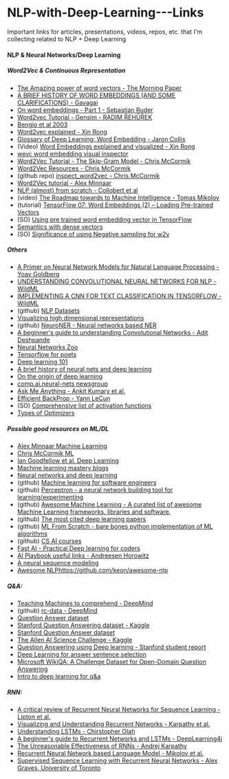 # NLP-with-Deep-Learning---Links
Important links for articles, presentations, videos, repos, etc. that I'm collecting related to NLP + Deep Learning

#### NLP & Neural Networks/Deep Learning

##### Word2Vec & Continuous Representation
- [The Amazing power of word vectors - The Morning Paper](https://blog.acolyer.org/2016/04/21/the-amazing-power-of-word-vectors/)
- [A BRIEF HISTORY OF WORD EMBEDDINGS (AND SOME CLARIFICATIONS) - Gavagai](https://www.gavagai.se/blog/2015/09/30/a-brief-history-of-word-embeddings/)
- [On word embeddings - Part 1 - Sebastian Ruder](http://sebastianruder.com/word-embeddings-1/)
- [Word2vec Tutorial - Gensim - RADIM ŘEHŮŘEK](https://rare-technologies.com/word2vec-tutorial/)
- [Bengio et al 2003](http://www.jmlr.org/papers/volume3/bengio03a/bengio03a.pdf)
- [Word2vec explained - Xin Rong](http://arxiv.org/abs/1411.2738)
- [Glossary of Deep Learning: Word Embedding - Jaron Collis](https://medium.com/deeper-learning/glossary-of-deep-learning-word-embedding-f90c3cec34ca)
- (Video) [Word Embeddings explained and visualized - Xin Rong](https://www.youtube.com/watch?v=D-ekE-Wlcds)
- [wevi: word embedding visual inspector](https://ronxin.github.io/wevi/)
- [Word2Vec Tutorial - The Skip-Gram Model - Chris McCormik](http://mccormickml.com/2016/04/19/word2vec-tutorial-the-skip-gram-model/)
- [Word2Vec Resources - Chris McCormik](http://mccormickml.com/2016/04/27/word2vec-resources/)
- (github repo) [inspect_word2vec - Chris McCormik](https://github.com/chrisjmccormick/inspect_word2vec)
- [Word2Vec tutorial - Alex Minnaar](http://mccormickml.com/assets/word2vec/Alex_Minnaar_Word2Vec_Tutorial_Part_I_The_Skip-Gram_Model.pdf)
- [NLP (almost) from scratch - Collobert et al](https://arxiv.org/pdf/1103.0398.pdf)
- (video) [The Roadmap towards to Machine Intelligence - Tomas Mikolov](https://www.youtube.com/watch?v=gi4Zf59_IcU)
- (tutorial) [TensorFlow 07: Word Embeddings (2) – Loading Pre-trained Vectors](https://ireneli.eu/2017/01/17/tensorflow-07-word-embeddings-2-loading-pre-trained-vectors/)
- (SO) [Using pre trained word embedding vector in TensorFlow](http://stackoverflow.com/questions/35687678/using-a-pre-trained-word-embedding-word2vec-or-glove-in-tensorflow)
- [Semantics with dense vectors](https://web.stanford.edu/~jurafsky/slp3/16.pdf)
- (SO) [Significance of using Negative sampling for w2v](http://stackoverflow.com/a/27864657/1849998)
##### Others
- [A Primer on Neural Network Models for Natural Language Processing - Yoav Goldberg](http://u.cs.biu.ac.il/~yogo/nnlp.pdf)
- [UNDERSTANDING CONVOLUTIONAL NEURAL NETWORKS FOR NLP - WildML](http://www.wildml.com/2015/11/understanding-convolutional-neural-networks-for-nlp/)
- [IMPLEMENTING A CNN FOR TEXT CLASSIFICATION IN TENSORFLOW - WildML](http://www.wildml.com/2015/12/implementing-a-cnn-for-text-classification-in-tensorflow/)
- (github) [NLP Datasets](https://github.com/niderhoff/nlp-datasets)
- [Visualizing high dimensional representations](http://colah.github.io/posts/2015-01-Visualizing-Representations/)
- (github) [NeuroNER - Neural networks based NER](https://github.com/Franck-Dernoncourt/NeuroNER)
- [A beginner's guide to understanding Convolutional Networks - Adit Deshpande](https://adeshpande3.github.io/adeshpande3.github.io/A-Beginner%27s-Guide-To-Understanding-Convolutional-Neural-Networks/)
- [Neural Networks Zoo](http://www.asimovinstitute.org/neural-network-zoo/)
- [Tensorflow for poets](https://codelabs.developers.google.com/codelabs/tensorflow-for-poets/#0)
- [Deep learning 101](http://beamandrew.github.io/deeplearning/2017/02/23/deep_learning_101_part1.html)
- [A brief history of neural nets and deep learning](http://www.andreykurenkov.com/writing/a-brief-history-of-neural-nets-and-deep-learning/)
- [On the origin of deep learning](https://arxiv.org/pdf/1702.07800.pdf)
- [comp.ai.neural-nets newsgroup](http://bit.ly/2qIkz5o)
- [Ask Me Anything - Ankit Kumary et al.](https://arxiv.org/abs/1506.07285)
- [Efficient BackProp - Yann LeCun](http://yann.lecun.com/exdb/publis/pdf/lecun-98b.pdf)
- (SO) [Comprehensive list of activation functions](https://stats.stackexchange.com/questions/115258/comprehensive-list-of-activation-functions-in-neural-networks-with-pros-cons)
- [Types of Optimizers](http://sebastianruder.com/optimizing-gradient-descent/)

##### Possible good resources on ML/DL
- [Alex Minnaar Machine Learning](http://alexminnaar.com/)
- [Chris McCormik ML](http://mccormickml.com/)
- [Ian Goodfellow et al. Deep Learning](http://www.deeplearningbook.org/)
- [Machine learning mastery blogs](http://machinelearningmastery.com/blog/)
- [Neural networks and deep learning](http://neuralnetworksanddeeplearning.com/)
- (github) [Machine learning for software engineers](https://github.com/ZuzooVn/machine-learning-for-software-engineers)
- (github) [Perceptron - a neural network building tool for learning/experimenting](https://github.com/casparwylie/Perceptron)
- (github) [Awesome Machine Learning - A curated list of awesome Machine Learning frameworks, libraries and software.](https://github.com/josephmisiti/awesome-machine-learning)
- (github) [The most cited deep learning papers](https://github.com/terryum/awesome-deep-learning-papers)
- (github) [ML From Scratch - bare bones python implementation of ML algorithms](https://github.com/eriklindernoren/ML-From-Scratch)
- (github) [CS AI courses](https://github.com/Developer-Y/cs-video-courses/blob/master/README.md#artificial-intelligence)
- [Fast AI - Practical Deep learning for coders](http://fast.ai/)
- [AI Playbook useful links - Andreesen Horowitz](http://aiplaybook.a16z.com/docs/reference/links)
- [A neural sequence modeling](https://arxiv.org/pdf/1506.05869v3.pdf)
- [Awesome NLP]()https://github.com/keon/awesome-nlp
##### Q&A:
- [Teaching Machines to comprehend - DeepMind](https://arxiv.org/pdf/1506.03340.pdf)
- (github) [rc-data - DeepMind](https://github.com/deepmind/rc-data)
- [Question Answer dataset](http://www.cs.cmu.edu/~ark/QA-data/)
- [Stanford Question Answering dataset - Kaggle](https://www.kaggle.com/stanfordu/stanford-question-answering-dataset)
- [Stanford Question Answer dataset](https://rajpurkar.github.io/SQuAD-explorer/)
- [The Allen AI Science Challenge - Kaggle](https://www.kaggle.com/c/the-allen-ai-science-challenge)
- [Question Answering using Deep learning - Stanford student report](https://cs224d.stanford.edu/reports/StrohMathur.pdf)
- [Deep Learning for answer sentence selection](https://arxiv.org/pdf/1412.1632.pdf)
- [Microsoft WikiQA: A Challenge Dataset for Open-Domain Question Answering](https://www.microsoft.com/en-us/research/publication/wikiqa-a-challenge-dataset-for-open-domain-question-answering/)
- [Intro to deep learning for q&a](https://www.slideshare.net/TraianRebedea/intro-to-deep-learning-for-auestion-answering)
##### RNN:
- [A critical review of Recurrent Neural Networks for Sequence Learning - Lipton et al.](https://arxiv.org/pdf/1506.00019.pdf)
- [Visualizing and Understanding Recurrent Networks - Karpathy et al.](https://arxiv.org/pdf/1506.02078.pdf)
- [Understanding LSTMs - Chirstopher Olah](http://colah.github.io/posts/2015-08-Understanding-LSTMs/)
- [A beginner's guide to Recurrent Networks and LSTMs - DeepLearning4j](https://deeplearning4j.org/lstm)
- [The Unreasonable Effectiveness of RNNs - Andrej Karpathy](http://karpathy.github.io/2015/05/21/rnn-effectiveness/)
- [Recurrent Neural Network based Language Model - Mikolov et al.](http://www.fit.vutbr.cz/research/groups/speech/publi/2010/mikolov_interspeech2010_IS100722.pdf)
- [Supervised Sequence Learning with Recurrent Neural Networks - Alex Graves, University of Toronto](http://www.cs.toronto.edu/~graves/preprint.pdf)
